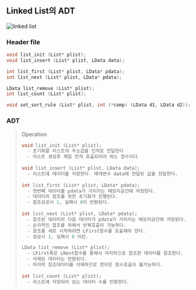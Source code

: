 ## Linked List의 ADT

![linked list](https://media.geeksforgeeks.org/wp-content/cdn-uploads/20200922124319/Singly-Linked-List1.png)



### Header file

```c
void list_init (List* plist);
void list_insert (List* plist, LData data);

int list_first (List* plist, LData* pdata);
int list_next (List* plist, LData* pdata);

LData list_remove (List* plist);
int list_count (List* plist);

void set_sort_rule (List* plist, int (*comp) (LData d1, LData d2));
```



### ADT

> Operation
>
> ```c
> void list_init (List* plist);	
>   - 초기화할 리스트의 주소값을 인자로 전달한다
> 	- 리스트 생성후 제일 먼저 호출되어야 하는 함수이다
>     
> void list_insert (List* plist, LData data);
> 	- 리스트에 데이터를 저장한다. 매개변수 data에 전달된 값을 전달한다.
>     
> int list_first (List* plist, LData* pdata);
> 	- 첫번째 데이터를 pdata가 가리키는 메모리공간에 저장한다.
> 	- 데이터의 참조를 위한 초기화가 진행된다.
> 	- 참조성공시 1, 실패시 0이 반환된다.
>     
> int list_next (List* plist, LData* pdata);
> 	- 참조된 데이터의 다음 데이터가 pdata가 가리키는 메모리공간에 저장된다.
> 	- 순차적인 참조를 위해서 반복호출이 가능하다.
> 	- 참조를 새로 시작하려면 LFirst함수를 호출해야 한다.
>   - 성공시 1, 실패시 0 리턴.
> 
> LData list_remove (List* plist);
> 	- LFirst혹은 LNext함수를 통해서 마지막으로 참조한 데이터를 참조한다.
> 	- 삭제된 데이터는 반환된다.
> 	- 마지막 참조데이터를 삭제하므로 연이은 함수호출이 불가능하다.
>     
> int list_count (List* plist);
> 	- 리스트에 저장되어 있는 데이터 수를 반환한다.
> ```
>
> 
